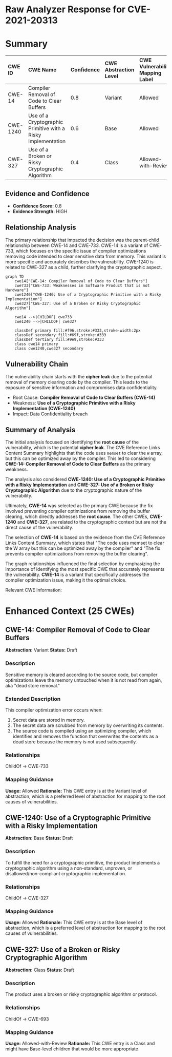 # Raw Analyzer Response for CVE-2021-20313

# Summary

| CWE ID   | CWE Name                                                   | Confidence | CWE Abstraction Level | CWE Vulnerability Mapping Label | CWE-Vulnerability Mapping Notes |
| :-------- | :--------------------------------------------------------- | :--------- | :-------------------- | :------------------------------ | :------------------------------ |
| CWE-14  | Compiler Removal of Code to Clear Buffers | 0.8        | Variant               | Allowed                       |                                 Primary CWE               |
| CWE-1240 | Use of a Cryptographic Primitive with a Risky Implementation | 0.6        | Base                  | Allowed                       |                                 Secondary CWE           |
| CWE-327 | Use of a Broken or Risky Cryptographic Algorithm | 0.4        | Class            | Allowed-with-Review                       |                                 Secondary CWE                 |

## Evidence and Confidence

*   **Confidence Score:** 0.8
*   **Evidence Strength:** HIGH

## Relationship Analysis

The primary relationship that impacted the decision was the parent-child relationship between CWE-14 and CWE-733. CWE-14 is a variant of CWE-733, which focuses on the specific issue of compiler optimizations removing code intended to clear sensitive data from memory. This variant is more specific and accurately describes the vulnerability. CWE-1240 is related to CWE-327 as a child, further clarifying the cryptographic aspect.

```mermaid
graph TD
    cwe14["CWE-14: Compiler Removal of Code to Clear Buffers"]
    cwe733["CWE-733: Weaknesses in Software Product that is not Hardware"]
    cwe1240["CWE-1240: Use of a Cryptographic Primitive with a Risky Implementation"]
    cwe327["CWE-327: Use of a Broken or Risky Cryptographic Algorithm"]

    cwe14 -->|CHILDOF| cwe733
    cwe1240 -->|CHILDOF| cwe327

    classDef primary fill:#f96,stroke:#333,stroke-width:2px
    classDef secondary fill:#69f,stroke:#333
    classDef tertiary fill:#9e9,stroke:#333
    class cwe14 primary
    class cwe1240,cwe327 secondary
```

## Vulnerability Chain

The vulnerability chain starts with the **cipher leak** due to the potential removal of memory clearing code by the compiler. This leads to the exposure of sensitive information and compromises data confidentiality.

*   Root Cause: **Compiler Removal of Code to Clear Buffers (CWE-14)**
*   Weakness: **Use of a Cryptographic Primitive with a Risky Implementation (CWE-1240)**
*   Impact: Data Confidentiality breach

## Summary of Analysis

The initial analysis focused on identifying the **root cause** of the vulnerability, which is the potential **cipher leak**. The CVE Reference Links Content Summary highlights that the code uses `memset` to clear the `W` array, but this can be optimized away by the compiler. This led to considering **CWE-14: Compiler Removal of Code to Clear Buffers** as the primary weakness.

The analysis also considered **CWE-1240: Use of a Cryptographic Primitive with a Risky Implementation** and **CWE-327: Use of a Broken or Risky Cryptographic Algorithm** due to the cryptographic nature of the vulnerability.

Ultimately, **CWE-14** was selected as the primary CWE because the fix involved preventing compiler optimizations from removing the buffer clearing, which directly addresses the **root cause**. The other CWEs, **CWE-1240** and **CWE-327**, are related to the cryptographic context but are not the direct cause of the vulnerability.

The selection of **CWE-14** is based on the evidence from the CVE Reference Links Content Summary, which states that "The code uses memset to clear the W array but this can be optimized away by the compiler" and "The fix prevents compiler optimizations from removing the buffer clearing".

The graph relationships influenced the final selection by emphasizing the importance of identifying the most specific CWE that accurately represents the vulnerability. **CWE-14** is a variant that specifically addresses the compiler optimization issue, making it the optimal choice.

Relevant CWE Information:

# Enhanced Context (25 CWEs)

## CWE-14: Compiler Removal of Code to Clear Buffers
**Abstraction:** Variant
**Status:** Draft

### Description
Sensitive memory is cleared according to the source code, but compiler optimizations leave the memory untouched when it is not read from again, aka "dead store removal."

### Extended Description
This compiler optimization error occurs when:
1. Secret data are stored in memory.
2. The secret data are scrubbed from memory by overwriting its contents.
3. The source code is compiled using an optimizing compiler, which identifies and removes the function that overwrites the contents as a dead store because the memory is not used subsequently.

### Relationships
ChildOf -> CWE-733

### Mapping Guidance
**Usage:** Allowed
**Rationale:** This CWE entry is at the Variant level of abstraction, which is a preferred level of abstraction for mapping to the root causes of vulnerabilities.

## CWE-1240: Use of a Cryptographic Primitive with a Risky Implementation
**Abstraction:** Base
**Status:** Draft

### Description
To fulfill the need for a cryptographic primitive, the product implements a cryptographic algorithm using a non-standard, unproven, or disallowed/non-compliant cryptographic implementation.

### Relationships
ChildOf -> CWE-327

### Mapping Guidance
**Usage:** Allowed
**Rationale:** This CWE entry is at the Base level of abstraction, which is a preferred level of abstraction for mapping to the root causes of vulnerabilities.

## CWE-327: Use of a Broken or Risky Cryptographic Algorithm
**Abstraction:** Class
**Status:** Draft

### Description
The product uses a broken or risky cryptographic algorithm or protocol.

### Relationships
ChildOf -> CWE-693

### Mapping Guidance
**Usage:** Allowed-with-Review
**Rationale:** This CWE entry is a Class and might have Base-level children that would be more appropriate